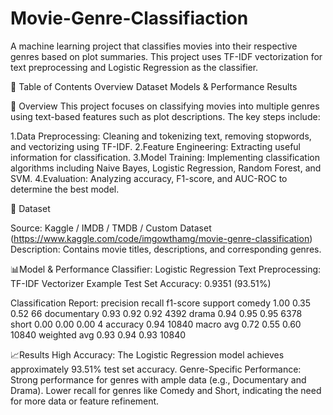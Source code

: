 # Movie-Genre-Classifiaction
A machine learning project that classifies movies into their respective genres based on plot summaries. This project uses TF-IDF vectorization for text preprocessing and Logistic Regression as the classifier.

📌 Table of Contents
Overview
Dataset
Models & Performance
Results

📝 Overview
This project focuses on classifying movies into multiple genres using text-based features such as plot descriptions. The key steps include:

1.Data Preprocessing: Cleaning and tokenizing text, removing stopwords, and vectorizing using TF-IDF.
2.Feature Engineering: Extracting useful information for classification.
3.Model Training: Implementing classification algorithms including Naive Bayes, Logistic Regression, Random Forest, and SVM.
4.Evaluation: Analyzing accuracy, F1-score, and AUC-ROC to determine the best model.

📂 Dataset

Source: Kaggle / IMDB / TMDB / Custom Dataset  (https://www.kaggle.com/code/imgowthamg/movie-genre-classification)
Description: Contains movie titles, descriptions, and corresponding genres.

📊Model & Performance
Classifier: Logistic Regression
Text Preprocessing: TF-IDF Vectorizer
Example Test Set Accuracy: 0.9351 (93.51%)

Classification Report:
               precision    recall  f1-score   support
      comedy     1.00      0.35      0.52        66
 documentary     0.93      0.92      0.92      4392
       drama     0.94      0.95      0.95      6378
       short     0.00      0.00      0.00         4
      accuracy                       0.94     10840
    macro avg    0.72      0.55      0.60     10840
 weighted avg    0.93      0.94      0.93     10840


📈Results
High Accuracy: The Logistic Regression model achieves approximately 93.51% test set accuracy.
Genre-Specific Performance:
Strong performance for genres with ample data (e.g., Documentary and Drama).
Lower recall for genres like Comedy and Short, indicating the need for more data or feature refinement.

